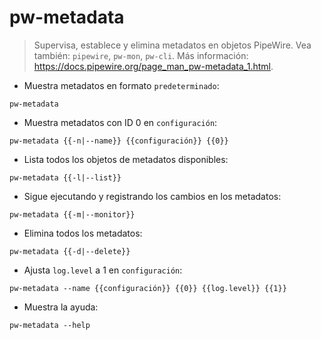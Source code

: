 # pw-metadata

> Supervisa, establece y elimina metadatos en objetos PipeWire.
> Vea también: `pipewire`, `pw-mon`, `pw-cli`.
> Más información: <https://docs.pipewire.org/page_man_pw-metadata_1.html>.

- Muestra metadatos en formato `predeterminado`:

`pw-metadata`

- Muestra metadatos con ID 0 en `configuración`:

`pw-metadata {{-n|--name}} {{configuración}} {{0}}`

- Lista todos los objetos de metadatos disponibles:

`pw-metadata {{-l|--list}}`

- Sigue ejecutando y registrando los cambios en los metadatos:

`pw-metadata {{-m|--monitor}}`

- Elimina todos los metadatos:

`pw-metadata {{-d|--delete}}`

- Ajusta `log.level` a 1 en `configuración`:

`pw-metadata --name {{configuración}} {{0}} {{log.level}} {{1}}`

- Muestra la ayuda:

`pw-metadata --help`
